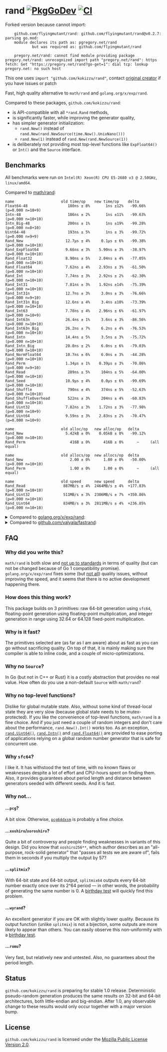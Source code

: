 # rand [![PkgGoDev][godev-img]][godev] [![CI][ci-img]][ci]

Forked version because cannot import:
```
	github.com/flyingmutant/rand: github.com/flyingmutant/rand@v0.2.7: parsing go.mod:
	module declares its path as: pgregory.net/rand
	        but was required as: github.com/flyingmutant/rand

	pregory.net/rand: cannot find module providing package pregory.net/rand: unrecognized import path "pregory.net/rand": https fetch: Get "https://pregory.net/rand?go-get=1": dial tcp: lookup pregory.net: no such host
```

This one uses `import "github.com/kokizzu/rand"`, contact [original creator](//github.com/flyingmutant/rand) if you have issues or patch

Fast, high quality alternative to `math/rand` and `golang.org/x/exp/rand`.

Compared to these packages, `github.com/kokizzu/rand`:

- is API-compatible with all `*rand.Rand` methods,
- is significantly faster, while improving the generator quality,
- has simpler generator initialization:
  - `rand.New()` instead of `rand.New(rand.NewSource(time.Now().UnixNano()))`
  - `rand.New(1)` instead of `rand.New(rand.NewSource(1))`
- is deliberately not providing most top-level functions like `ExpFloat64()` or `Int()`
  and the `Source` interface.

## Benchmarks

All benchmarks were run on `Intel(R) Xeon(R) CPU E5-2680 v3 @ 2.50GHz`,
`linux/amd64`.

Compared to [math/rand](https://pkg.go.dev/math/rand):

```
name                     old time/op    new time/op    delta
Float64-48                  180ns ± 8%       1ns ±12%   -99.66%  (p=0.000 n=10+9)
Intn-48                     186ns ± 2%       1ns ±11%   -99.63%  (p=0.000 n=10+10)
Intn_Big-48                 200ns ± 1%       1ns ±19%   -99.28%  (p=0.000 n=8+10)
Uint64-48                   193ns ± 5%       1ns ± 3%   -99.72%  (p=0.000 n=9+9)
Rand_New                   12.7µs ± 4%     0.1µs ± 6%   -99.38%  (p=0.000 n=10+10)
Rand_ExpFloat64            9.66ns ± 3%    5.90ns ± 3%   -38.97%  (p=0.000 n=10+10)
Rand_Float32               8.90ns ± 5%    2.04ns ± 4%   -77.05%  (p=0.000 n=10+10)
Rand_Float64               7.62ns ± 4%    2.93ns ± 3%   -61.50%  (p=0.000 n=10+10)
Rand_Int                   7.74ns ± 3%    2.92ns ± 2%   -62.30%  (p=0.000 n=10+10)
Rand_Int31                 7.81ns ± 3%    1.92ns ±14%   -75.39%  (p=0.000 n=10+10)
Rand_Int31n                12.7ns ± 3%     3.0ns ± 3%   -76.66%  (p=0.000 n=9+10)
Rand_Int31n_Big            12.6ns ± 4%     3.4ns ±10%   -73.39%  (p=0.000 n=10+10)
Rand_Int63                 7.78ns ± 4%    2.96ns ± 6%   -61.97%  (p=0.000 n=10+9)
Rand_Int63n                26.4ns ± 1%     3.6ns ± 3%   -86.56%  (p=0.000 n=10+10)
Rand_Int63n_Big            26.2ns ± 7%     6.2ns ± 4%   -76.53%  (p=0.000 n=10+10)
Rand_Intn                  14.4ns ± 5%     3.5ns ± 3%   -75.72%  (p=0.000 n=10+10)
Rand_Intn_Big              28.8ns ± 2%     6.0ns ± 6%   -79.03%  (p=0.000 n=10+10)
Rand_NormFloat64           10.7ns ± 6%     6.0ns ± 3%   -44.28%  (p=0.000 n=10+10)
Rand_Perm                  1.34µs ± 1%    0.39µs ± 3%   -70.86%  (p=0.000 n=9+10)
Rand_Read                   289ns ± 5%     104ns ± 5%   -64.00%  (p=0.000 n=10+10)
Rand_Seed                  10.9µs ± 4%     0.0µs ± 6%   -99.69%  (p=0.000 n=10+10)
Rand_Shuffle                790ns ± 4%     374ns ± 5%   -52.63%  (p=0.000 n=10+10)
Rand_ShuffleOverhead        522ns ± 3%     204ns ± 4%   -60.83%  (p=0.000 n=10+10)
Rand_Uint32                7.82ns ± 3%    1.72ns ± 3%   -77.98%  (p=0.000 n=10+9)
Rand_Uint64                9.59ns ± 3%    2.83ns ± 2%   -70.47%  (p=0.000 n=10+9)

name                     old alloc/op   new alloc/op   delta
Rand_New                   5.42kB ± 0%    0.05kB ± 0%   -99.12%  (p=0.000 n=10+10)
Rand_Perm                    416B ± 0%      416B ± 0%      ~     (all equal)

name                     old allocs/op  new allocs/op  delta
Rand_New                     2.00 ± 0%      1.00 ± 0%   -50.00%  (p=0.000 n=10+10)
Rand_Perm                    1.00 ± 0%      1.00 ± 0%      ~     (all equal)

name                     old speed      new speed      delta
Rand_Read                 887MB/s ± 4%  2464MB/s ± 4%  +177.83%  (p=0.000 n=10+10)
Rand_Uint32               511MB/s ± 3%  2306MB/s ± 7%  +350.86%  (p=0.000 n=10+10)
Rand_Uint64               834MB/s ± 3%  2811MB/s ± 4%  +236.85%  (p=0.000 n=10+10)
```

<details>
<summary>Compared to <a href="https://pkg.go.dev/golang.org/x/exp/rand">golang.org/x/exp/rand</a>:</summary>

```
name                     old time/op    new time/op    delta
Float64-48                  175ns ± 8%       1ns ±12%   -99.65%  (p=0.000 n=10+9)
Intn-48                     176ns ±10%       1ns ±11%   -99.61%  (p=0.000 n=10+10)
Intn_Big-48                 174ns ± 1%       1ns ±19%   -99.18%  (p=0.000 n=9+10)
Uint64-48                   157ns ± 5%       1ns ± 3%   -99.66%  (p=0.000 n=10+9)
Rand_New                   78.8ns ± 6%    78.3ns ± 6%      ~     (p=0.853 n=10+10)
Rand_ExpFloat64            8.94ns ± 6%    5.90ns ± 3%   -34.00%  (p=0.000 n=10+10)
Rand_Float32               9.67ns ± 5%    2.04ns ± 4%   -78.89%  (p=0.000 n=10+10)
Rand_Float64               8.56ns ± 5%    2.93ns ± 3%   -65.74%  (p=0.000 n=10+10)
Rand_Int                   5.75ns ± 3%    2.92ns ± 2%   -49.25%  (p=0.000 n=9+10)
Rand_Int31                 5.72ns ± 5%    1.92ns ±14%   -66.37%  (p=0.000 n=10+10)
Rand_Int31n                17.4ns ± 7%     3.0ns ± 3%   -82.87%  (p=0.000 n=10+10)
Rand_Int31n_Big            17.3ns ± 4%     3.4ns ±10%   -80.57%  (p=0.000 n=10+10)
Rand_Int63                 5.77ns ± 4%    2.96ns ± 6%   -48.73%  (p=0.000 n=10+9)
Rand_Int63n                17.0ns ± 2%     3.6ns ± 3%   -79.13%  (p=0.000 n=9+10)
Rand_Int63n_Big            26.5ns ± 2%     6.2ns ± 4%   -76.81%  (p=0.000 n=10+10)
Rand_Intn                  17.5ns ± 5%     3.5ns ± 3%   -79.94%  (p=0.000 n=10+10)
Rand_Intn_Big              27.5ns ± 3%     6.0ns ± 6%   -78.09%  (p=0.000 n=10+10)
Rand_NormFloat64           10.0ns ± 3%     6.0ns ± 3%   -40.45%  (p=0.000 n=10+10)
Rand_Perm                  1.31µs ± 1%    0.39µs ± 3%   -70.04%  (p=0.000 n=10+10)
Rand_Read                   334ns ± 1%     104ns ± 5%   -68.88%  (p=0.000 n=8+10)
Rand_Seed                  5.36ns ± 2%   33.73ns ± 6%  +528.91%  (p=0.000 n=10+10)
Rand_Shuffle               1.22µs ± 2%    0.37µs ± 5%   -69.36%  (p=0.000 n=10+10)
Rand_ShuffleOverhead        907ns ± 2%     204ns ± 4%   -77.45%  (p=0.000 n=10+10)
Rand_Uint32                5.20ns ± 5%    1.72ns ± 3%   -66.84%  (p=0.000 n=10+9)
Rand_Uint64                5.14ns ± 5%    2.83ns ± 2%   -44.85%  (p=0.000 n=10+9)
Rand_Uint64n               17.6ns ± 3%     3.5ns ± 2%   -80.32%  (p=0.000 n=10+10)
Rand_Uint64n_Big           27.3ns ± 2%     6.0ns ± 7%   -77.97%  (p=0.000 n=10+10)
Rand_MarshalBinary         30.5ns ± 1%     3.8ns ± 4%   -87.70%  (p=0.000 n=8+10)
Rand_UnmarshalBinary       3.22ns ± 4%    3.71ns ± 3%   +15.16%  (p=0.000 n=10+10)

name                     old alloc/op   new alloc/op   delta
Rand_New                    48.0B ± 0%     48.0B ± 0%      ~     (all equal)
Rand_Perm                    416B ± 0%      416B ± 0%      ~     (all equal)
Rand_MarshalBinary          16.0B ± 0%      0.0B       -100.00%  (p=0.000 n=10+10)
Rand_UnmarshalBinary        0.00B          0.00B           ~     (all equal)

name                     old allocs/op  new allocs/op  delta
Rand_New                     2.00 ± 0%      1.00 ± 0%   -50.00%  (p=0.000 n=10+10)
Rand_Perm                    1.00 ± 0%      1.00 ± 0%      ~     (all equal)
Rand_MarshalBinary           1.00 ± 0%      0.00       -100.00%  (p=0.000 n=10+10)
Rand_UnmarshalBinary         0.00           0.00           ~     (all equal)

name                     old speed      new speed      delta
Rand_Read                 764MB/s ± 3%  2464MB/s ± 4%  +222.68%  (p=0.000 n=9+10)
Rand_Uint32               770MB/s ± 5%  2306MB/s ± 7%  +199.35%  (p=0.000 n=10+10)
Rand_Uint64              1.56GB/s ± 5%  2.81GB/s ± 4%   +80.32%  (p=0.000 n=10+10)
```
</details>

<details>
<summary>Compared to <a href="https://pkg.go.dev/github.com/valyala/fastrand">github.com/valyala/fastrand</a>:</summary>

Note that `fastrand` [does not](https://gist.github.com/flyingmutant/bf3bd489ee3c7a32f40714c11325d614)
generate good random numbers.

```
name       old time/op  new time/op  delta
Uint64-48  3.20ns ±35%  0.53ns ± 3%  -83.29%  (p=0.000 n=10+9)
Intn-48    1.83ns ±21%  0.69ns ±11%  -62.35%  (p=0.000 n=10+10)
```
</details>

## FAQ

### Why did you write this?

`math/rand` is both slow and [not up to standards](
https://gist.github.com/flyingmutant/ad5841f5e594aa8687fe47de34985e6a)
in terms of quality (but can not be changed because of Go 1 compatibility promise).
`golang.org/x/exp/rand` fixes some (but [not all](
https://gist.github.com/flyingmutant/0b380f432308beaaf09c0a038f918aa4))
quality issues, without improving the speed,
and it seems that there is no active development happening there.

### How does this thing work?

This package builds on 3 primitives: raw 64-bit generation using `sfc64`, floating-point
generation using floating-point multiplication, and integer generation in range using
32.64 or 64.128 fixed-point multiplication.

### Why is it fast?

The primitives selected are (as far as I am aware) about as fast as you can go
without sacrificing quality. On top of that, it is mainly making sure the compiler
is able to inline code, and a couple of micro-optimizations.

### Why no `Source`?

In Go (but not in C++ or Rust) it is a costly abstraction that provides no real value.
How often do you use a non-default `Source` with `math/rand`?

### Why no top-level functions?

Dislike for global mutable state. Also, without some kind of thread-local state they are
very slow (because global state needs to be mutex-protected). If you like the
convenience of top-level functions, `math/rand` is a fine choice. And if you just need
a couple of random integers and don't care about the performance, `rand.New().Int()` works too.
As an exception, [`rand.Uint64()`](https://pkg.go.dev/github.com/kokizzu/rand#Uint64),
[`rand.Intn()`](https://pkg.go.dev/github.com/kokizzu/rand#Intn) and
[`rand.Float64()`](https://pkg.go.dev/github.com/kokizzu/rand#Float64) are provided to ease
porting of applications relying on a global random number generator that is safe for
concurrent use.

### Why `sfc64`?

I like it. It has withstood the test of time, with no known flaws or weaknesses despite
a lot of effort and CPU-hours spent on finding them. Also, it provides guarantees about period
length and distance between generators seeded with different seeds. And it is fast.

### Why not...

#### ...`pcg`?

A bit slow. Otherwise, [`pcg64dxsm`](https://numpy.org/devdocs/reference/random/bit_generators/pcg64dxsm.html)
is probably a fine choice.

#### ...`xoshiro`/`xoroshiro`?

Quite a bit of controversy and people finding weaknesses in variants of this design.
Did you know that `xoshiro256**`, which author describes as an "all-purpose, rock-solid generator"
that "passes all tests we are aware of", fails them in seconds if you multiply the output by 57?

#### ...`splitmix`?

With 64-bit state and 64-bit output, `splitmix64` outputs every 64-bit number exactly once
over its 2^64 period — in other words, the probability of generating the same number is 0.
A [birthday test](https://www.pcg-random.org/posts/birthday-test.html) will quickly find
this problem.

#### ...`wyrand`?

An excellent generator if you are OK with slightly lower quality. Because its output function
(unlike `splitmix`) is not a bijection, some outputs are more likely to appear than others.
You can easily observe this non-uniformity with
a [birthday test](https://gist.github.com/flyingmutant/cb69e96872023f9f580868e746d1128a).

#### ...`romu`?

Very fast, but relatively new and untested. Also, no guarantees about the period length.

## Status

`github.com/kokizzu/rand` is preparing for stable 1.0 release. Deterministic pseudo-random
generation produces the same results on 32-bit and 64-bit architectures, both little-endian
and big-endian. After 1.0, any observable change to these results would only occur together
with a major version bump.

## License

`github.com/kokizzu/rand` is licensed under the [Mozilla Public License Version 2.0](./LICENSE). 

[godev-img]: https://pkg.go.dev/badge/github.com/kokizzu/rand
[godev]: https://pkg.go.dev/github.com/kokizzu/rand
[ci-img]: https://github.com/kokizzu/rand/workflows/CI/badge.svg
[ci]: https://github.com/kokizzu/rand/actions
